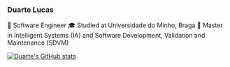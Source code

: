 ### Duarte Lucas

💾 Software Engineer 
🎓 Studied at Universidade do Minho, Braga
🧠 Master in Intelligent Systems (IA) and Software Development, Validation and Maintenance (SDVM)

[![Duarte's GitHub stats](https://github-readme-stats.vercel.app/api?username=DuarteAugustoRodriguesLucas&count_private=true&show_icons=true&theme=radical&hide_rank=false)](https://github.com/anuraghazra/github-readme-stats)
